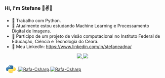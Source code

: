 ### Hi, I'm Stefane 👋✌🖖



- 🔭 Trabalho com Python.
- 🌱 Atualmente estou estudando Machine Learning e Processamento Digital de Imagens.
- 👯 Participo de um projeto de visão computacional no Instituto Federal de Educação, Ciência e Tecnologia do Ceará.
- 💬 Meu LinkedIn: https://www.linkedin.com/in/stefaneadna/

<div align="center">
  <a href="https://github.com/doissegundos">
  <img height="180em" src="https://github-readme-stats.vercel.app/api?username=doissegundos&show_icons=true&theme=dracula&include_all_commits=true&count_private=true"/>
  <img height="180em" src="https://github-readme-stats.vercel.app/api/top-langs/?username=doissegundos&layout=compact&langs_count=7&theme=dracula"/>
</div>

<div style="display: inline_block"><br>
  <img align="center" alt="Rafa-Python" height="30" width="40" src="https://raw.githubusercontent.com/devicons/devicon/master/icons/python/python-original.svg">
  <img align="center" alt="Rafa-Csharp" height="30" width="40" src="https://cdn.jsdelivr.net/gh/devicons/devicon/icons/tensorflow/tensorflow-original.svg">
  <img align="center" alt="Rafa-Csharp" height="30" width="40" src="https://cdn.jsdelivr.net/gh/devicons/devicon/icons/pandas/pandas-original-wordmark.svg">
</div>

